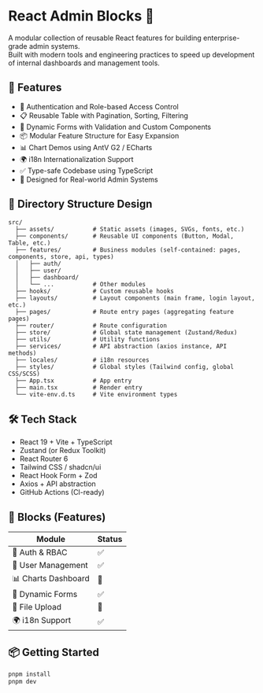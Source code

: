 # React Admin Blocks 🚀

A modular collection of reusable React features for building enterprise-grade admin systems.  
Built with modern tools and engineering practices to speed up development of internal dashboards and management tools.

## 🌟 Features

- 🔐 Authentication and Role-based Access Control
- 📋 Reusable Table with Pagination, Sorting, Filtering
- 🧾 Dynamic Forms with Validation and Custom Components
- 📦 Modular Feature Structure for Easy Expansion
- 📊 Chart Demos using AntV G2 / ECharts
- 🌍 i18n Internationalization Support
- ✅ Type-safe Codebase using TypeScript
- 🎯 Designed for Real-world Admin Systems

## 📁 Directory Structure Design

```plaintext
src/
  ├── assets/           # Static assets (images, SVGs, fonts, etc.)
  ├── components/       # Reusable UI components (Button, Modal, Table, etc.)
  ├── features/         # Business modules (self-contained: pages, components, store, api, types)
  │   ├── auth/
  │   ├── user/
  │   ├── dashboard/
  │   └── ...           # Other modules
  ├── hooks/            # Custom reusable hooks
  ├── layouts/          # Layout components (main frame, login layout, etc.)
  ├── pages/            # Route entry pages (aggregating feature pages)
  ├── router/           # Route configuration
  ├── store/            # Global state management (Zustand/Redux)
  ├── utils/            # Utility functions
  ├── services/         # API abstraction (axios instance, API methods)
  ├── locales/          # i18n resources
  ├── styles/           # Global styles (Tailwind config, global CSS/SCSS)
  ├── App.tsx           # App entry
  ├── main.tsx          # Render entry
  └── vite-env.d.ts     # Vite environment types
```

## 🛠️ Tech Stack

- React 19 + Vite + TypeScript
- Zustand (or Redux Toolkit)
- React Router 6
- Tailwind CSS / shadcn/ui
- React Hook Form + Zod
- Axios + API abstraction
- GitHub Actions (CI-ready)

## 🚧 Blocks (Features)

| Module              | Status |
| ------------------- | ------ |
| 🔐 Auth & RBAC      | ✅     |
| 👥 User Management  | ✅     |
| 📊 Charts Dashboard | 🔄     |
| 📝 Dynamic Forms    | ✅     |
| 📁 File Upload      | 🔄     |
| 🌍 i18n Support     | ✅     |

## 📦 Getting Started

```bash
pnpm install
pnpm dev
```
